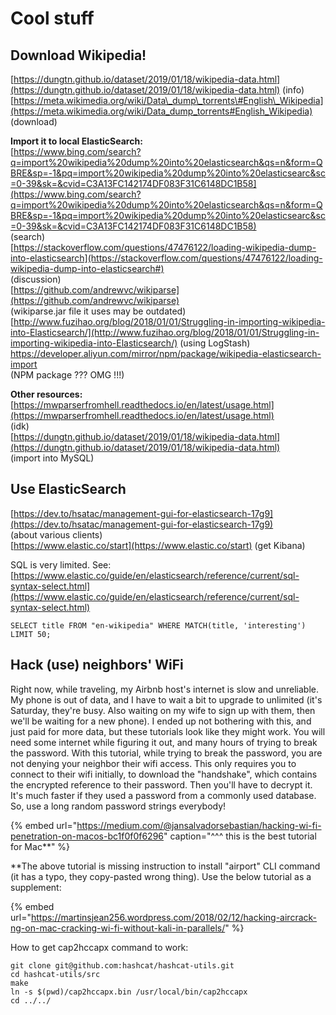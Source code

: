 # Cool stuff

## Download Wikipedia! 

[https://dungtn.github.io/dataset/2019/01/18/wikipedia-data.html](https://dungtn.github.io/dataset/2019/01/18/wikipedia-data.html) \(info\)  
[https://meta.wikimedia.org/wiki/Data\_dump\_torrents\#English\_Wikipedia](https://meta.wikimedia.org/wiki/Data_dump_torrents#English_Wikipedia) \(download\)

**Import it to local ElasticSearch:**  
[https://www.bing.com/search?q=import%20wikipedia%20dump%20into%20elasticsearch&qs=n&form=QBRE&sp=-1&pq=import%20wikipedia%20dump%20into%20elasticsearc&sc=0-39&sk=&cvid=C3A13FC142174DF083F31C6148DC1B58](https://www.bing.com/search?q=import%20wikipedia%20dump%20into%20elasticsearch&qs=n&form=QBRE&sp=-1&pq=import%20wikipedia%20dump%20into%20elasticsearc&sc=0-39&sk=&cvid=C3A13FC142174DF083F31C6148DC1B58)  
\(search\)  
[https://stackoverflow.com/questions/47476122/loading-wikipedia-dump-into-elasticsearch](https://stackoverflow.com/questions/47476122/loading-wikipedia-dump-into-elasticsearch#)  
\(discussion\)  
[https://github.com/andrewvc/wikiparse](https://github.com/andrewvc/wikiparse)   
\(wikiparse.jar file it uses may be outdated\)  
[http://www.fuzihao.org/blog/2018/01/01/Struggling-in-importing-wikipedia-into-Elasticsearch/](http://www.fuzihao.org/blog/2018/01/01/Struggling-in-importing-wikipedia-into-Elasticsearch/) \(using LogStash\)  
[https://developer.aliyun.com/mirror/npm/package/wikipedia-elasticsearch-import ](https://github.com/pawelotto/wikipedia-elasticsearch-import)   
\(NPM package ??? OMG !!!\)

**Other resources:**  
[https://mwparserfromhell.readthedocs.io/en/latest/usage.html](https://mwparserfromhell.readthedocs.io/en/latest/usage.html)   
\(idk\)  
[https://dungtn.github.io/dataset/2019/01/18/wikipedia-data.html](https://dungtn.github.io/dataset/2019/01/18/wikipedia-data.html)  
\(import into MySQL\)

## Use ElasticSearch

[https://dev.to/hsatac/management-gui-for-elasticsearch-17g9](https://dev.to/hsatac/management-gui-for-elasticsearch-17g9)   
\(about various clients\)  
[https://www.elastic.co/start](https://www.elastic.co/start) \(get Kibana\)

SQL is very limited. See: [https://www.elastic.co/guide/en/elasticsearch/reference/current/sql-syntax-select.html](https://www.elastic.co/guide/en/elasticsearch/reference/current/sql-syntax-select.html)

`SELECT title FROM "en-wikipedia" WHERE MATCH(title, 'interesting') LIMIT 50;`



## 

## 

## 

## Hack \(use\) neighbors' WiFi

Right now, while traveling, my Airbnb host's internet is slow and unreliable. My phone is out of data, and I have to wait a bit to upgrade to unlimited \(it's Saturday, they're busy. Also waiting on my wife to sign up with them, then we'll be waiting for a new phone\). I ended up not bothering with this, and just paid for more data, but these tutorials look like they might work. You will need some internet while figuring it out, and many hours of trying to break the password. With this tutorial, while trying to break the password, you are not denying your neighbor their wifi access. This only requires you to connect to their wifi initially, to download the "handshake", which contains the encrypted reference to their password. Then you'll have to decrypt it. It's much faster if they used a password from a commonly used database. So, use a long random password strings everybody!

{% embed url="https://medium.com/@jansalvadorsebastian/hacking-wi-fi-penetration-on-macos-bc1f0f0f6296" caption="^^^ this is the best tutorial for Mac\*\*" %}

\*\*The above tutorial is missing instruction to install "airport" CLI command \(it has a typo, they copy-pasted wrong thing\). Use the below tutorial as a supplement:

{% embed url="https://martinsjean256.wordpress.com/2018/02/12/hacking-aircrack-ng-on-mac-cracking-wi-fi-without-kali-in-parallels/" %}

How to get cap2hccapx command to work:

```text
git clone git@github.com:hashcat/hashcat-utils.git
cd hashcat-utils/src
make
ln -s $(pwd)/cap2hccapx.bin /usr/local/bin/cap2hccapx
cd ../../
```







